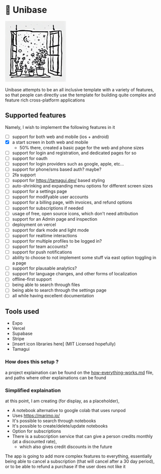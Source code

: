 # 🏡 Unibase

<img src="readme-files/flowerpots.jpg" alt="flowers in a flowerpot next to a window" width="200" height="200">

<br>

Unibase attempts to be an all inclusive template with a variety of features, so that people can directly use the template for building quite complex and feature rich cross-platform applications

## Supported features

Namely, I wish to implement the following features in it

- [ ] support for both web and mobile (ios + android)
- [x] a start screen in both web and mobile
  - 50% there, created a basic page for the web and phone sizes
- [ ] support for login and registration, and dedicated pages for so
- [ ] support for oauth
- [ ] support for login providers such as google, apple, etc...
- [ ] support for phone/sms based auth? maybe?
- [ ] 2fa support
- [ ] support for https://tamagui.dev/ based styling
- [ ] auto-shrinking and expanding menu options for different screen sizes
- [ ] support for a settings page
- [ ] support for modifyable user accounts
- [ ] support for a billing page, with invoices, and refund options
- [ ] support for subscriptions if needed
- [ ] usage of free, open source icons, which don't need attribution
- [ ] support for an Admin page and inspection
- [ ] deployment on vercel
- [ ] support for dark mode and light mode
- [ ] support for realtime interactions
- [ ] support for multiple profiles to be logged in?
- [ ] support for team accounts?
- [ ] support for push notifications
- [ ] ability to choose to not implement some stuff via east option toggling in a page
- [ ] support for plausable analytics?
- [ ] support for language changes, and other forms of localization
- [ ] offline-first support
- [ ] being able to search through files
- [ ] being able to search through the settings page
- [ ] all while having excellent documentation

## Tools used
- Expo
- Vercel
- Supabase
- Stripe
- [insert icon libraries here] (MIT Licensed hopefully)
- Tamagui

### How does this setup ?

a project explaination can be found on the [how-everything-works.md](./how-everything-works.md) file, and paths where other explainations can be found

### Simplified explaination

at this point, I am creating (for display, as a placeholder), 
- A notebook alternative to google colab that uses runpod
- Uses https://marimo.io/
- It's possible to search through notebooks
- It's possible to create/delete/update notebooks
- Option for subscriptions
- There is a subscription service that can give a person credits monthly (at a discounted rate), 
  - which also gives credit discounts in the future

The app is going to add more complex features to everything, essentially being able to cancel a subscription (that will cancel after a 30 day period), or to be able to refund a purchase if the user does not like it